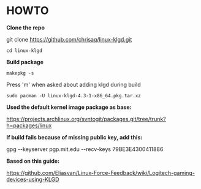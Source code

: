 # HOWTO

**Clone the repo**

git clone https://github.com/chrisaq/linux-klgd.git

`cd linux-klgd`

**Build package**

`makepkg -s`

Press 'm' when asked about adding klgd during build

`sudo pacman -U linux-klgd-4.3-1-x86_64.pkg.tar.xz`

**Used the default kernel image package as base:**

https://projects.archlinux.org/svntogit/packages.git/tree/trunk?h=packages/linux

**If build fails because of missing public key, add this:**

gpg --keyserver pgp.mit.edu --recv-keys 79BE3E4300411886


**Based on this guide:**

https://github.com/Eliasvan/Linux-Force-Feedback/wiki/Logitech-gaming-devices-using-KLGD
